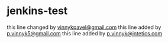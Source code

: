 # jenkins-test
this line changed by vinnykpavel@gmail.com
this line added by p.vinnyk5@gmail.com
this line added by p.vinnyk@intetics.com
